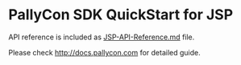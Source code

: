 # PallyCon SDK QuickStart for JSP

API reference is included as [JSP-API-Reference.md](./JSP-API-Reference-en.md) file.

Please check http://docs.pallycon.com for detailed guide.
